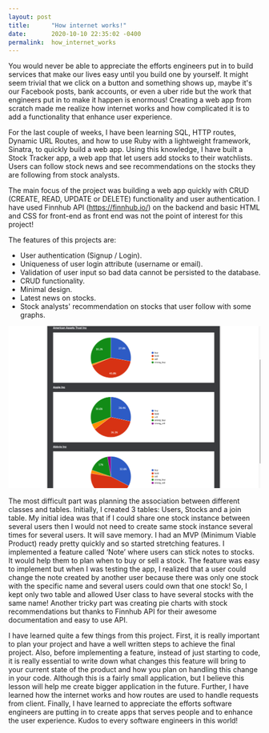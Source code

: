 ```yaml
---
layout: post
title:      "How internet works!"
date:       2020-10-10 22:35:02 -0400
permalink:  how_internet_works
---
```



You would never be able to appreciate the efforts engineers put in to build services that make our lives easy until you build one by yourself. It might seem trivial that we click on a button and something shows up, maybe it's our Facebook posts, bank accounts, or even a uber ride but the work that engineers put in to make it happen is enormous! Creating a web app from scratch made me realize how internet works and how complicated it is to add a functionality that enhance user experience.
 

For the last couple of weeks, I have been learning SQL, HTTP routes, Dynamic URL Routes, and how to use Ruby with a lightweight framework, Sinatra, to quickly build a web app. Using this knowledge, I have built a Stock Tracker app, a web app that let users add stocks to their watchlists. Users can follow stock news and see recommendations on the stocks they are following from stock analysts. 

The main focus of the project was building a web app quickly with CRUD (CREATE, READ, UPDATE or DELETE) functionality and user authentication. I have used Finnhub API (https://finnhub.io/) on the backend and basic HTML and CSS for front-end as front end was not the point of interest for this project! 

The features of this projects are:

*  User authentication (Signup / Login).
*  Uniqueness of user login attribute (username or email).
*  Validation of user input so bad data cannot be persisted to the database.
*  CRUD functionality.
*  Minimal design.
*  Latest news on stocks.
*  Stock analysts' recommendation on stocks that user follow with some graphs.

![](http://raw.githubusercontent.com/muazzamnashat/stocktracker/main/public/for%20blog.png)

The most difficult part was planning the association between different classes and tables. Initially, I created 3 tables: Users, Stocks and a join table. My initial idea was that if I could share one stock instance between several users then I would not need to create same stock instance several times for several users. It will save memory. I had an MVP (Minimum Viable Product) ready pretty quickly and so started stretching features. I implemented a feature called ‘Note’ where users can stick notes to stocks. It would help them to plan when to buy or sell a stock. The feature was easy to implement but when I was testing the app, I realized that a user could change the note created by another user because there was only one stock with the specific name and several users could own that one stock! So, I kept only two table and allowed User class to have several stocks with the same name! Another tricky part was creating pie charts with stock recommendations but thanks to Finnhub API for their awesome documentation and easy to use API.

I have learned quite a few things from this project. First, it is really important to plan your project and have a well written steps to achieve the final project. Also, before implementing a feature, instead of just starting to code, it is really essential to write down what changes this feature will bring to your current state of the product and how you plan on handling this change in your code. Although this is a fairly small application, but I believe this lesson will help me create bigger application in the future. Further, I have learned how the internet works and how routes are used to handle requests from client. Finally, I have learned to appreciate the efforts software engineers are putting in to create apps that serves people and to enhance the user experience. Kudos to every software engineers in this world!

